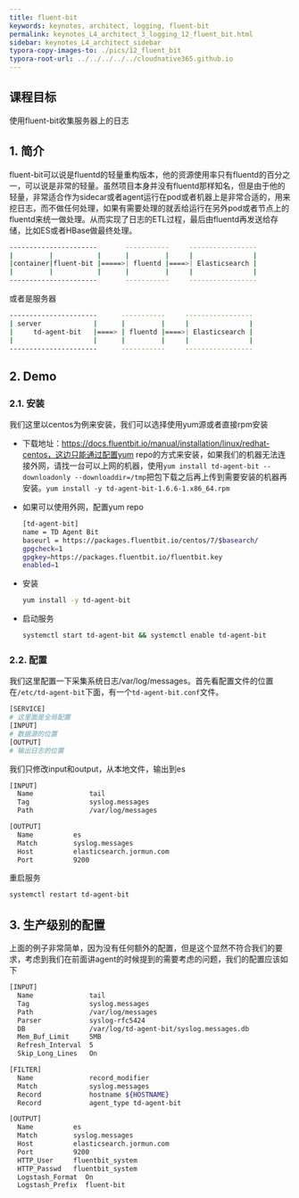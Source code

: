 ```yaml
---
title: fluent-bit
keywords: keynotes, architect, logging, fluent-bit
permalink: keynotes_L4_architect_3_logging_12_fluent_bit.html
sidebar: keynotes_L4_architect_sidebar
typora-copy-images-to: ./pics/12_fluent_bit
typora-root-url: ../../../../../cloudnative365.github.io
---
```


## 课程目标

使用fluent-bit收集服务器上的日志

## 1. 简介

fluent-bit可以说是fluentd的轻量重构版本，他的资源使用率只有fluentd的百分之一，可以说是非常的轻量。虽然项目本身并没有fluentd那样知名，但是由于他的轻量，非常适合作为sidecar或者agent运行在pod或者机器上是非常合适的，用来挖日志，而不做任何处理，如果有需要处理的就丢给运行在另外pod或者节点上的fluentd来统一做处理。从而实现了日志的ETL过程，最后由fluentd再发送给存储，比如ES或者HBase做最终处理。

``` bash
----------------------       -----------     -----------------
|         |           |      |         |     |               |
|container|fluent-bit |=====>| fluentd |====>| Elasticsearch |
|         |           |      |         |     |               |
----------------------       -----------     -----------------
```

或者是服务器

``` bash
----------------------      -----------     -----------------
| server             |      |         |     |               |
|     td-agent-bit   |====> | fluentd |====>| Elasticsearch |
|                    |      |         |     |               |
----------------------      -----------     -----------------
```

## 2. Demo

### 2.1. 安装

我们这里以centos为例来安装，我们可以选择使用yum源或者直接rpm安装

+ 下载地址：https://docs.fluentbit.io/manual/installation/linux/redhat-centos，这边只能通过配置yum repo的方式来安装，如果我们的机器无法连接外网，请找一台可以上网的机器，使用`yum install td-agent-bit --downloadonly --downloaddir=/tmp`把包下载之后再上传到需要安装的机器再安装。`yum install -y td-agent-bit-1.6.6-1.x86_64.rpm`

+ 如果可以使用外网，配置yum repo

  ``` bash
  [td-agent-bit]
  name = TD Agent Bit
  baseurl = https://packages.fluentbit.io/centos/7/$basearch/
  gpgcheck=1
  gpgkey=https://packages.fluentbit.io/fluentbit.key
  enabled=1
  ```

+ 安装

  ``` bash
  yum install -y td-agent-bit
  ```

+ 启动服务

  ``` bash
  systemctl start td-agent-bit && systemctl enable td-agent-bit
  ```

### 2.2. 配置

我们这里配置一下采集系统日志/var/log/messages。首先看配置文件的位置在`/etc/td-agent-bit`下面，有一个`td-agent-bit.conf`文件。

``` bash
[SERVICE]
# 这里面是全局配置
[INPUT]
# 数据源的位置
[OUTPUT]
# 输出日志的位置
```

我们只修改input和output，从本地文件，输出到es

``` bash
[INPUT]
  Name              tail
  Tag               syslog.messages
  Path              /var/log/messages

[OUTPUT]
  Name          es
  Match         syslog.messages
  Host          elasticsearch.jormun.com
  Port          9200
```

重启服务

``` bash
systemctl restart td-agent-bit
```

## 3. 生产级别的配置

上面的例子非常简单，因为没有任何额外的配置，但是这个显然不符合我们的要求，考虑到我们在前面讲agent的时候提到的需要考虑的问题，我们的配置应该如下

``` bash
[INPUT]
  Name              tail
  Tag               syslog.messages
  Path              /var/log/messages
  Parser            syslog-rfc5424
  DB                /var/log/td-agent-bit/syslog.messages.db
  Mem_Buf_Limit     5MB
  Refresh_Interval  5
  Skip_Long_Lines   On

[FILTER]
  Name              record_modifier
  Match             syslog.messages
  Record            hostname ${HOSTNAME}
  Record            agent_type td-agent-bit

[OUTPUT]
  Name          es
  Match         syslog.messages
  Host          elasticsearch.jormun.com
  Port          9200
  HTTP_User     fluentbit_system
  HTTP_Passwd   fluentbit_system
  Logstash_Format  On
  Logstash_Prefix  fluent-bit
```


